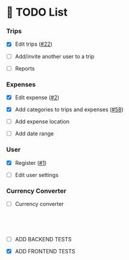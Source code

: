 # :memo: TODO List

### Trips

- [x] Edit trips ([#22](https://github.com/vreaxe/travel-expense-manager/pull/22))

- [ ] Add/invite another user to a trip

- [ ] Reports

### Expenses

- [x] Edit expense ([#2](https://github.com/vreaxe/travel-expense-manager/pull/2))

- [x] Add categories to trips and expenses ([#58](https://github.com/vreaxe/travel-expense-manager/pull/58))

- [ ] Add expense location

- [ ] Add date range

### User

- [x] Register ([#1](https://github.com/vreaxe/travel-expense-manager/pull/1))

- [ ] Edit user settings

### Currency Converter

- [ ] Currency converter

&nbsp;

&nbsp;

- [ ] ADD BACKEND TESTS

- [x] ADD FRONTEND TESTS
